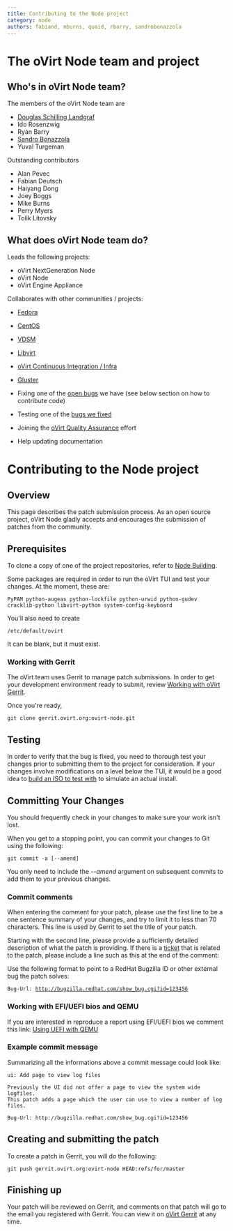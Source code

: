 ```yaml
---
title: Contributing to the Node project
category: node
authors: fabiand, mburns, quaid, rbarry, sandrobonazzola
---
```

# The oVirt Node team and project

## Who's in oVirt Node team?

The members of the oVirt Node team are

*   [Douglas Schilling Landgraf](https://github.com/dougsland)
*   Ido Rosenzwig
*   Ryan Barry
*   [Sandro Bonazzola](https://github.com/sandrobonazzola)
*   Yuval Turgeman

Outstanding contributors

*   Alan Pevec
*   Fabian Deutsch
*   Haiyang Dong
*   Joey Boggs
*   Mike Burns
*   Perry Myers
*   Tolik Litovsky


## What does oVirt Node team do?

Leads the following projects:

*   oVirt NextGeneration Node
*   oVirt Node
*   oVirt Engine Appliance

Collaborates with other communities / projects:

*   [Fedora](https://getfedora.org/)
*   [CentOS](http://centos.org/)
*   [VDSM](/develop/developer-guide/vdsm/vdsm/)
*   [Libvirt](http://libvirt.org/)
*   [oVirt Continuous Integration / Infra](/develop/infra/infrastructure/)
*   [Gluster](http://www.gluster.org/)

*   Fixing one of the [open bugs](https://bugzilla.redhat.com/buglist.cgi?quicksearch=product%3Aovirt%20cf_ovirt_team%3Anode%20status%3Anew) we have (see below section on how to contribute code)
*   Testing one of the [bugs we fixed](https://bugzilla.redhat.com/buglist.cgi?quicksearch=product%3Aovirt%20cf_ovirt_team%3Anode%20status%3Amodifed%2Con_qa)
*   Joining the [oVirt Quality Assurance](/develop/projects/project-qa/) effort
*   Help updating documentation


# Contributing to the Node project

## Overview

This page describes the patch submission process. As an open source project, oVirt Node gladly accepts and encourages the submission of patches from the community.

## Prerequisites

To clone a copy of one of the project repositories, refer to [Node Building](/develop/projects/node/building/).

Some packages are required in order to run the oVirt TUI and test your changes. At the moment, these are:

    PyPAM python-augeas python-lockfile python-urwid python-gudev cracklib-python libvirt-python system-config-keyboard

You'll also need to create

    /etc/default/ovirt

It can be blank, but it must exist.

### Working with Gerrit

The oVirt team uses Gerrit to manage patch submissions. In order to get your development environment ready to submit, review [Working with oVirt Gerrit](/develop/dev-process/working-with-gerrit/).

Once you're ready,

    git clone gerrit.ovirt.org:ovirt-node.git

## Testing

In order to verify that the bug is fixed, you need to thorough test your changes prior to submitting them to the project for consideration. If your changes involve modifications on a level below the TUI, it would be a good idea to [build an ISO to test with](/develop/projects/node/building/) to simulate an actual install.

## Committing Your Changes

You should frequently check in your changes to make sure your work isn't lost.

When you get to a stopping point, you can commit your changes to Git using the following:

    git commit -a [--amend]

You only need to include the *--amend* argument on subsequent commits to add them to your previous changes.

### Commit comments

When entering the comment for your patch, please use the first line to be a one sentence summary of your changes, and try to limit it to less than 70 characters. This line is used by Gerrit to set the title of your patch.

Starting with the second line, please provide a sufficiently detailed description of what the patch is providing. If there is a [ticket](https://fedorahosted.org/ovirt/report) that is related to the patch, please include a line such as this at the end of the comment:

Use the following format to point to a RedHat Bugzilla ID or other external bug the patch solves:

`Bug-Url: `[`http://bugzilla.redhat.com/show_bug.cgi?id=123456`](http://bugzilla.redhat.com/show_bug.cgi?id=123456)

### Working with EFI/UEFI bios and QEMU

If you are interested in reproduce a report using EFI/UEFI bios we comment this link: [Using UEFI with QEMU](https://fedoraproject.org/wiki/Using_UEFI_with_QEMU)

### Example commit message

Summarizing all the informations above a commit message could look like:

    ui: Add page to view log files

    Previously the UI did not offer a page to view the system wide logfiles.
    This patch adds a page which the user can use to view a number of log files.

    Bug-Url: http://bugzilla.redhat.com/show_bug.cgi?id=123456

## Creating and submitting the patch

To create a patch in Gerrit, you will do the following:

    git push gerrit.ovirt.org:ovirt-node HEAD:refs/for/master

## Finishing up

Your patch will be reviewed on Gerrit, and comments on that patch will go to the email you registered with Gerrit. You can view it on [oVirt Gerrit](http://gerrit.ovirt.org) at any time.

